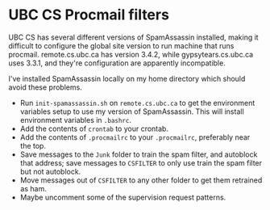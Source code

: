 # UBC CS Procmail filters

UBC CS has several different versions of SpamAssassin installed, making it
difficult to configure the global site version to run machine that runs
procmail.
remote.cs.ubc.ca has version 3.4.2, while gypsytears.cs.ubc.ca uses 3.3.1, and
they're configuration are apparently incompatible.

I've installed SpamAssassin locally on my home directory which should avoid
these problems.

- Run `init-spamassassin.sh` on `remote.cs.ubc.ca` to get the environment
  variables setup to use my version of SpamAssassin.
  This will install environment variables in `.bashrc`.
- Add the contents of `crontab` to your crontab.
- Add the contents of `.procmailrc` to your `.procmailrc`, preferably near the
  top.
- Save messages to the `Junk` folder to train the spam filter, and autoblock
  that address; save messages to `CSFILTER` to only use train the spam filter
  but not autoblock.
- Move messages out of `CSFILTER` to any other folder to get them retrained as
  ham.
- Maybe uncomment some of the supervision request patterns.
